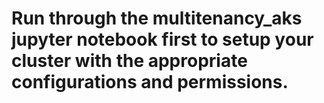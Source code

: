 # Run through the multitenancy_aks jupyter notebook first to setup your cluster with the appropriate configurations and permissions.